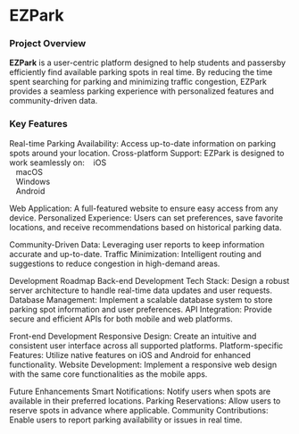 # EZPark

### Project Overview 
**EZPark** is a user-centric platform designed to help students and passersby efficiently find available parking spots in real time. By reducing the time spent searching for parking and minimizing traffic congestion, EZPark provides a seamless parking experience with personalized features and community-driven data.

### Key Features
Real-time Parking Availability: Access up-to-date information on parking spots around your location.
Cross-platform Support: EZPark is designed to work seamlessly on:
&nbsp;&nbsp;&nbsp;iOS  
&nbsp;&nbsp;&nbsp;macOS  
&nbsp;&nbsp;&nbsp;Windows  
&nbsp;&nbsp;&nbsp;Android

Web Application: A full-featured website to ensure easy access from any device.
Personalized Experience: Users can set preferences, save favorite locations, and receive recommendations based on historical parking data.

Community-Driven Data: Leveraging user reports to keep information accurate and up-to-date.
Traffic Minimization: Intelligent routing and suggestions to reduce congestion in high-demand areas.

Development Roadmap
Back-end Development
Tech Stack: Design a robust server architecture to handle real-time data updates and user requests.
Database Management: Implement a scalable database system to store parking spot information and user preferences.
API Integration: Provide secure and efficient APIs for both mobile and web platforms.

Front-end Development
Responsive Design: Create an intuitive and consistent user interface across all supported platforms.
Platform-specific Features: Utilize native features on iOS and Android for enhanced functionality.
Website Development: Implement a responsive web design with the same core functionalities as the mobile apps.

Future Enhancements
Smart Notifications: Notify users when spots are available in their preferred locations.
Parking Reservations: Allow users to reserve spots in advance where applicable.
Community Contributions: Enable users to report parking availability or issues in real time.

